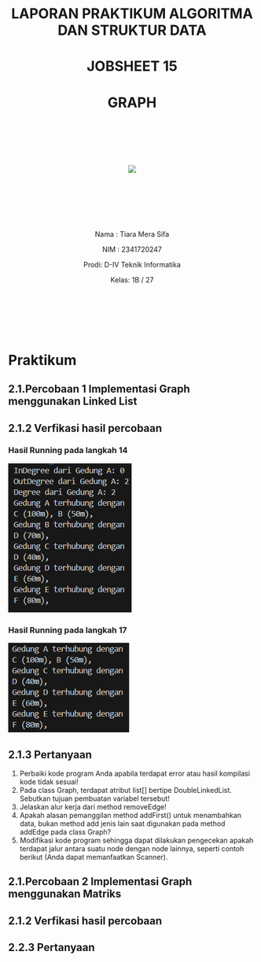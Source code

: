 # <p align ="center">  LAPORAN PRAKTIKUM ALGORITMA DAN STRUKTUR DATA </p> 
# <p align ="center">  JOBSHEET 15 </p> 
# <p align ="center">  GRAPH </p> 
<br><br><br><br>

<p align="center">
   <img src="https://static.wikia.nocookie.net/logopedia/images/8/8a/Politeknik_Negeri_Malang.png/revision/latest?cb=20190922202558" width="30%"> </p>

<br><br><br><br><br>


<p align = "center"> Nama : Tiara Mera Sifa </p>
<p align = "center"> NIM  : 2341720247 </p>
<p align = "center"> Prodi: D-IV Teknik Informatika</p>
<p align = "center"> Kelas: 1B / 27 </p>

<br><br><br><br><br>

# Praktikum
## 2.1.Percobaan 1 Implementasi Graph menggunakan Linked List

## 2.1.2 Verfikasi hasil percobaan
### Hasil Running pada langkah 14
![alt text](image.png)
### Hasil Running pada langkah 17
![alt text](image-1.png)

## 2.1.3 Pertanyaan
1. Perbaiki kode program Anda apabila terdapat error atau hasil kompilasi kode tidak sesuai!
2. Pada class Graph, terdapat atribut list[] bertipe DoubleLinkedList. Sebutkan tujuan pembuatan 
variabel tersebut!
3. Jelaskan alur kerja dari method removeEdge!
4. Apakah alasan pemanggilan method addFirst() untuk menambahkan data, bukan method add 
jenis lain saat digunakan pada method addEdge pada class Graph?
5. Modifikasi kode program sehingga dapat dilakukan pengecekan apakah terdapat jalur antara 
suatu node dengan node lainnya, seperti contoh berikut (Anda dapat memanfaatkan Scanner).


## 2.1.Percobaan 2 Implementasi Graph menggunakan Matriks

## 2.1.2 Verfikasi hasil percobaan

## 2.2.3 Pertanyaan 
